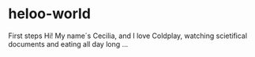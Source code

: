 # heloo-world
First steps
Hi!
My name´s Cecilia, and I love Coldplay, watching scietifical documents and eating all day long ...

